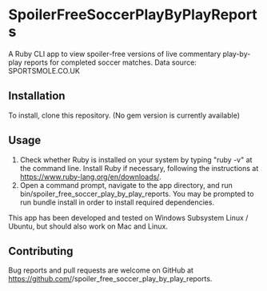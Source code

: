 # SpoilerFreeSoccerPlayByPlayReports

A Ruby CLI app to view spoiler-free versions of live commentary play-by-play reports for completed soccer matches. Data source: SPORTSMOLE.CO.UK

## Installation

To install, clone this repository. (No gem version is currently available)

## Usage

1. Check whether Ruby is installed on your system by typing "ruby -v" at the command line. Install Ruby if necessary, following the instructions at https://www.ruby-lang.org/en/downloads/.
2. Open a command prompt, navigate to the app directory, and run bin/spoiler_free_soccer_play_by_play_reports. You may be prompted to run bundle install in order to install required dependencies.

This app has been developed and tested on Windows Subsystem Linux / Ubuntu, but should also work on Mac and Linux.

## Contributing

Bug reports and pull requests are welcome on GitHub at https://github.com/<github username>/spoiler_free_soccer_play_by_play_reports.
